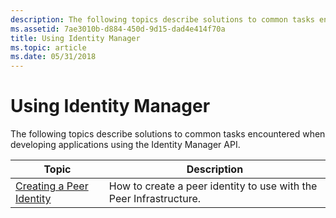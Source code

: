 ```yaml
---
description: The following topics describe solutions to common tasks encountered when developing applications using the Identity Manager API.
ms.assetid: 7ae3010b-d884-450d-9d15-dad4e414f70a
title: Using Identity Manager
ms.topic: article
ms.date: 05/31/2018
---
```


# Using Identity Manager

The following topics describe solutions to common tasks encountered when developing applications using the Identity Manager API.



| Topic                                                    | Description                                                        |
|----------------------------------------------------------|--------------------------------------------------------------------|
| [Creating a Peer Identity](creating-a-peer-identity.md) | How to create a peer identity to use with the Peer Infrastructure. |



 

 

 



